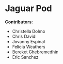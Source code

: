 # Jaguar Pod

**Contributors:**
- Christella Dolmo
- Chris David
- Jovanny Espinal
- Felicia Weathers
- Bereket Ghebremedhin
- Eric Sanchez

